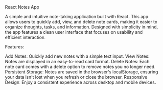React Notes App

A simple and intuitive note-taking application built with React. This app allows users to quickly add, view, and delete note cards, making it easier to organize thoughts, tasks, and information. Designed with simplicity in mind, the app features a clean user interface that focuses on usability and efficient interaction.

Features:

Add Notes: Quickly add new notes with a simple text input.
View Notes: Notes are displayed in an easy-to-read card format.
Delete Notes: Each note card comes with a delete option to remove notes you no longer need.
Persistent Storage: Notes are saved in the browser's localStorage, ensuring your data isn't lost when you refresh or close the browser.
Responsive Design: Enjoy a consistent experience across desktop and mobile devices.

